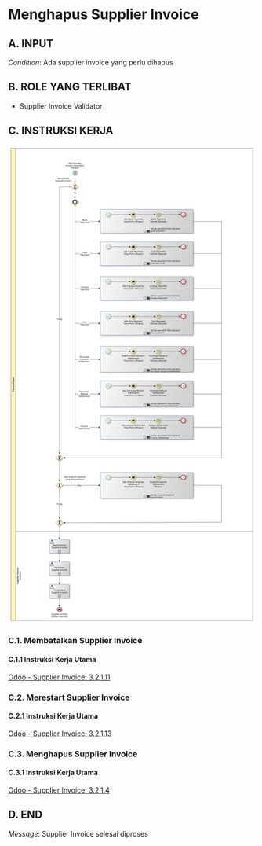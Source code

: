 # Menghapus Supplier Invoice

## <a name="input">A. INPUT</a>

*Condition*: Ada supplier invoice yang perlu dihapus

## <a name="role">B. ROLE YANG TERLIBAT</a>

* Supplier Invoice Validator

## <a name="instruksi">C. INSTRUKSI KERJA</a>

![](../img/prosedur-kerja/menghapus-supplier-invoice.png)

### C.1. Membatalkan Supplier Invoice

#### C.1.1 Instruksi Kerja Utama

[Odoo - Supplier Invoice: 3.2.1.11](../transaksi/supplier-invoice/batal.md)

### C.2. Merestart Supplier Invoice

#### C.2.1 Instruksi Kerja Utama

[Odoo - Supplier Invoice: 3.2.1.13](../transaksi/supplier-invoice/restart.md)

### C.3. Menghapus Supplier Invoice

#### C.3.1 Instruksi Kerja Utama

[Odoo - Supplier Invoice: 3.2.1.4](../transaksi/supplier-invoice/menghapus.md)

## <a name="input">D. END</a>

*Message*: Supplier Invoice selesai diproses
